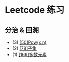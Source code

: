 # Leetcode 练习
## 分治 & 回溯
* (3) [[50]Pow(x,n)](https://leetcode-cn.com/problems/powx-n/)
* (2) [[78]子集](https://leetcode-cn.com/problems/subsets/)
* (1) [[169]多数元素](https://leetcode-cn.com/problems/majority-element/)